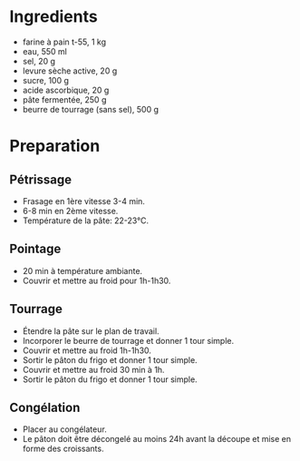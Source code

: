 # Ingredients

- farine à pain t-55, 1 kg
- eau, 550 ml
- sel, 20 g
- levure sèche active, 20 g
- sucre, 100 g
- acide ascorbique, 20 g
- pâte fermentée, 250 g
- beurre de tourrage (sans sel), 500 g

# Preparation

## Pétrissage

- Frasage en 1ère vitesse 3-4 min.
- 6-8 min en 2ème vitesse.
- Température de la pâte: 22-23°C.

## Pointage

- 20 min à température ambiante.
- Couvrir et mettre au froid pour 1h-1h30.

## Tourrage

- Étendre la pâte sur le plan de travail.
- Incorporer le beurre de tourrage et donner 1 tour simple.
- Couvrir et mettre au froid 1h-1h30.
- Sortir le pâton du frigo et donner 1 tour simple.
- Couvrir et mettre au froid 30 min à 1h.
- Sortir le pâton du frigo et donner 1 tour simple.

## Congélation

- Placer au congélateur.
- Le pâton doit être décongelé au moins 24h avant la découpe et mise en forme
	des croissants.
